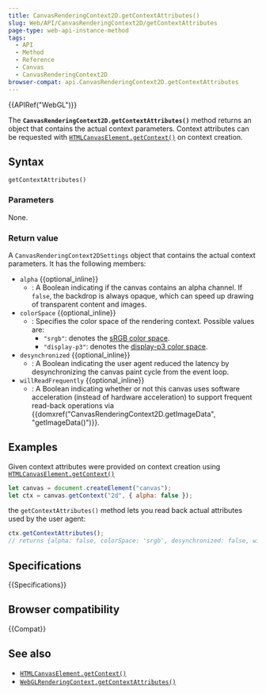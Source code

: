 ```yaml
---
title: CanvasRenderingContext2D.getContextAttributes()
slug: Web/API/CanvasRenderingContext2D/getContextAttributes
page-type: web-api-instance-method
tags:
  - API
  - Method
  - Reference
  - Canvas
  - CanvasRenderingContext2D
browser-compat: api.CanvasRenderingContext2D.getContextAttributes
---
```


{{APIRef("WebGL")}}

The **`CanvasRenderingContext2D.getContextAttributes()`**
method
returns an object that contains the actual context parameters. Context attributes can be
requested with
[`HTMLCanvasElement.getContext()`](/en-US/docs/Web/API/HTMLCanvasElement/getContext)
on context creation.

## Syntax

```js-nolint
getContextAttributes()
```

### Parameters

None.

### Return value

A `CanvasRenderingContext2DSettings` object that contains the actual context
parameters.
It has the following members:

- `alpha` {{optional_inline}}
  - : A Boolean indicating if the canvas contains an alpha channel.
    If `false`, the backdrop is always opaque, which can speed up drawing
    of transparent content and images.
- `colorSpace` {{optional_inline}}
  - : Specifies the color space of the rendering context. Possible values are:
    - `"srgb"`: denotes the [sRGB color space](https://en.wikipedia.org/wiki/SRGB).
    - `"display-p3"`: denotes the [display-p3 color space](https://en.wikipedia.org/wiki/DCI-P3).
- `desynchronized` {{optional_inline}}
  - : A Boolean indicating the user agent reduced the latency by desynchronizing
    the canvas paint cycle from the event loop.
- `willReadFrequently` {{optional_inline}}
  - : A Boolean indicating whether or not this canvas uses software acceleration
    (instead of hardware acceleration) to support frequent read-back operations via
    {{domxref("CanvasRenderingContext2D.getImageData", "getImageData()")}}.

## Examples

Given context attributes were provided on context creation using
[`HTMLCanvasElement.getContext()`](/en-US/docs/Web/API/HTMLCanvasElement/getContext)

```js
let canvas = document.createElement("canvas");
let ctx = canvas.getContext("2d", { alpha: false });
```

the `getContextAttributes()` method lets you read back actual attributes
used by
the user agent:

```js
ctx.getContextAttributes();
// returns {alpha: false, colorSpace: 'srgb', desynchronized: false, willReadFrequently: false}
```

## Specifications

{{Specifications}}

## Browser compatibility

{{Compat}}

## See also

- [`HTMLCanvasElement.getContext()`](/en-US/docs/Web/API/HTMLCanvasElement/getContext)
- [`WebGLRenderingContext.getContextAttributes()`](/en-US/docs/Web/API/WebGLRenderingContext/getContextAttributes)
